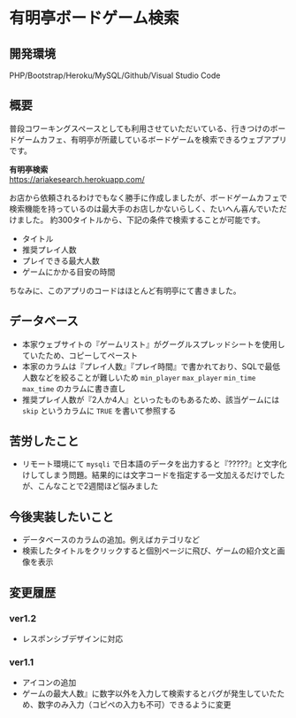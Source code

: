 # 有明亭ボードゲーム検索

## 開発環境

PHP/Bootstrap/Heroku/MySQL/Github/Visual Studio Code

## 概要

普段コワーキングスペースとしても利用させていただいている、行きつけのボードゲームカフェ、有明亭が所蔵しているボードゲームを検索できるウェブアプリです。

**有明亭検索**  
<https://ariakesearch.herokuapp.com/>

お店から依頼されるわけでもなく勝手に作成しましたが、ボードゲームカフェで検索機能を持っているのは最大手のお店しかないらしく、たいへん喜んでいただけました。
約300タイトルから、下記の条件で検索することが可能です。

- タイトル
- 推奨プレイ人数
- プレイできる最大人数
- ゲームにかかる目安の時間

ちなみに、このアプリのコードはほとんど有明亭にて書きました。

## データベース

- 本家ウェブサイトの『ゲームリスト』がグーグルスプレッドシートを使用していたため、コピーしてペースト
- 本家のカラムは『プレイ人数』『プレイ時間』で書かれており、SQLで最低人数などを絞ることが難しいため
`min_player` `max_player` `min_time` `max_time` のカラムに書き直し
- 推奨プレイ人数が『2人か4人』といったものもあるため、該当ゲームには `skip` というカラムに `TRUE` を書いて参照する

## 苦労したこと

- リモート環境にて `mysqli` で日本語のデータを出力すると『?????』と文字化けしてしまう問題。結果的には文字コードを指定する一文加えるだけでしたが、こんなことで2週間ほど悩みました

## 今後実装したいこと

- データベースのカラムの追加。例えばカテゴリなど
- 検索したタイトルをクリックすると個別ページに飛び、ゲームの紹介文と画像を表示

## 変更履歴

### ver1.2

- レスポンシブデザインに対応

### ver1.1

- アイコンの追加
- ゲームの最大人数』に数字以外を入力して検索するとバグが発生していたため、数字のみ入力（コピペの入力も不可）できるように変更
